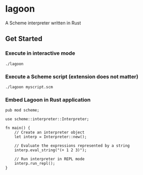 # lagoon
A Scheme interpreter written in Rust

## Get Started

### Execute in interactive mode

    ./lagoon
    
### Execute a Scheme script (extension does not matter)

    ./lagoon myscript.scm
    
### Embed Lagoon in Rust application  
  
    pub mod scheme;

    use scheme::interpreter::Interpreter;

    fn main() {
        // Create an interpreter object
        let interp = Interpreter::new();
        
        // Evaluate the expressions represented by a string
        interp.eval_string("(+ 1 2 3)");
                
        // Run interpreter in REPL mode
        interp.run_repl();
    }
    

